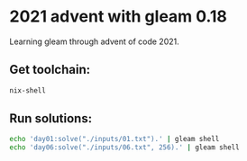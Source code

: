 # 2021 advent with gleam 0.18

Learning gleam through advent of code 2021.

## Get toolchain:

```sh
nix-shell
```

## Run solutions:

```sh
echo 'day01:solve("./inputs/01.txt").' | gleam shell
echo 'day06:solve("./inputs/06.txt", 256).' | gleam shell
```
